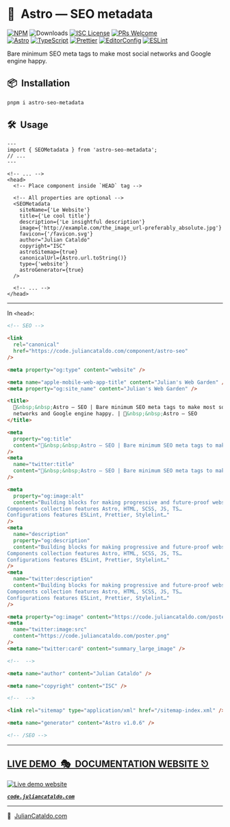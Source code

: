 # 🚀  Astro — SEO metadata

[![NPM](https://img.shields.io/npm/v/astro-seo-metadata)](https://www.npmjs.com/package/astro-seo-metadata)
![Downloads](https://img.shields.io/npm/dt/astro-seo-metadata.svg)
[![ISC License](https://img.shields.io/npm/l/astro-seo-metadata)](https://github.com/JulianCataldo/web-garden/blob/develop/LICENSE)
[![PRs Welcome](https://img.shields.io/badge/PRs-welcome-brightgreen.svg)](https://makeapullrequest.com)  
[![Astro](https://img.shields.io/badge/Astro-333333.svg?logo=astro)](https://astro.build)
[![TypeScript](https://img.shields.io/badge/TypeScript-333333.svg?logo=typescript)](http://www.typescriptlang.org/)
[![Prettier](https://img.shields.io/badge/Prettier-333333.svg?logo=prettier)](https://prettier.io)
[![EditorConfig](https://img.shields.io/badge/EditorConfig-333333.svg?logo=editorconfig)](https://editorconfig.org)
[![ESLint](https://img.shields.io/badge/ESLint-3A33D1?logo=eslint)](https://eslint.org)

Bare minimum SEO meta tags to make most social networks and Google engine happy.

## 📦  Installation

```sh
pnpm i astro-seo-metadata
```

## 🛠  Usage

```astro
---
import { SEOMetadata } from 'astro-seo-metadata';
// ...
---
```

```astro
<!-- ... -->
<head>
  <!-- Place component inside `HEAD` tag -->

  <!-- All properties are optional -->
  <SEOMetadata
    siteName={'Le Website'}
    title={'Le cool title'}
    description={'Le insightful description'}
    image={'http://example.com/the_image_url-preferably_absolute.jpg'}
    favicon={'/favicon.svg'}
    author="Julian Cataldo"
    copyright="ISC"
    astroSitemap={true}
    canonicalUrl={Astro.url.toString()}
    type={'website'}
    astroGenerator={true}
  />

  <!-- ... -->
</head>
```

---

In `<head>`:

```html
<!-- SEO -->

<link
  rel="canonical"
  href="https://code.juliancataldo.com/component/astro-seo"
/>

<meta property="og:type" content="website" />

<meta name="apple-mobile-web-app-title" content="Julian's Web Garden" />
<meta property="og:site_name" content="Julian's Web Garden" />

<title>
  🚀&nbsp;&nbsp;Astro — SEO | Bare minimum SEO meta tags to make most social
  networks and Google engine happy. | 🚀&nbsp;&nbsp;Astro — SEO
</title>

<meta
  property="og:title"
  content="🚀&nbsp;&nbsp;Astro — SEO | Bare minimum SEO meta tags to make most social networks and Google engine happy. | 🚀&nbsp;&nbsp;Astro — SEO"
/>
<meta
  name="twitter:title"
  content="🚀&nbsp;&nbsp;Astro — SEO | Bare minimum SEO meta tags to make most social networks and Google engine happy. | 🚀&nbsp;&nbsp;Astro — SEO"
/>

<meta
  property="og:image:alt"
  content="Building blocks for making progressive and future-proof websites.
Components collection features Astro, HTML, SCSS, JS, TS…
Configurations features ESLint, Prettier, Stylelint…"
/>
<meta
  name="description"
  property="og:description"
  content="Building blocks for making progressive and future-proof websites.
Components collection features Astro, HTML, SCSS, JS, TS…
Configurations features ESLint, Prettier, Stylelint…"
/>
<meta
  name="twitter:description"
  content="Building blocks for making progressive and future-proof websites.
Components collection features Astro, HTML, SCSS, JS, TS…
Configurations features ESLint, Prettier, Stylelint…"
/>

<meta property="og:image" content="https://code.juliancataldo.com/poster.png" />
<meta
  name="twitter:image:src"
  content="https://code.juliancataldo.com/poster.png"
/>
<meta name="twitter:card" content="summary_large_image" />

<!--  -->

<meta name="author" content="Julian Cataldo" />

<meta name="copyright" content="ISC" />

<!--  -->

<link rel="sitemap" type="application/xml" href="/sitemap-index.xml" />

<meta name="generator" content="Astro v1.0.6" />

<!-- /SEO -->
```

<div class="git-footer">

---

## [LIVE DEMO  🎭  DOCUMENTATION WEBSITE ⎋](https://code.juliancataldo.com/)

[![Live demo website](https://code.juliancataldo.com/poster.png)](https://code.juliancataldo.com)

**_[`code.juliancataldo.com`](https://code.juliancataldo.com/)_**

---

🔗  [JulianCataldo.com](https://www.juliancataldo.com/)

</div>
